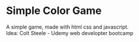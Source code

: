 # Simple Color Game
A simple game, made with html css and javascript.  
Idea: Colt Steele - Udemy web developter bootcamp
